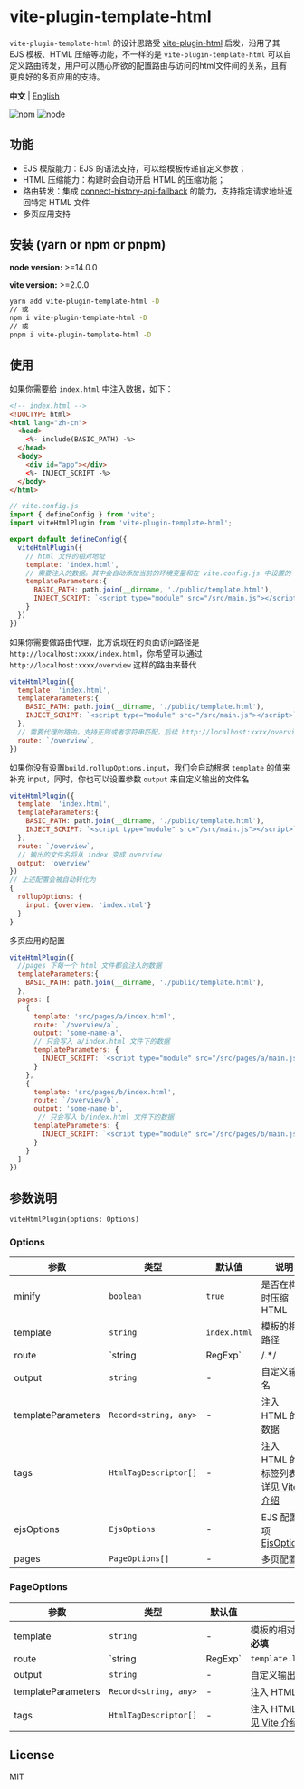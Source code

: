 # vite-plugin-template-html

`vite-plugin-template-html` 的设计思路受 [vite-plugin-html](https://github.com/vbenjs/vite-plugin-html/blob/main/README.zh_CN.md) 启发，沿用了其 EJS 模板、HTML 压缩等功能，不一样的是 `vite-plugin-template-html` 可以自定义路由转发，用户可以随心所欲的配置路由与访问的html文件间的关系，且有更良好的多页应用的支持。

**中文** | [English](./README.md)

[![npm][npm-img]][npm-url] [![node][node-img]][node-url]

## 功能

- EJS 模版能力：EJS 的语法支持，可以给模板传递自定义参数；
- HTML 压缩能力：构建时会自动开启 HTML 的压缩功能；
- 路由转发：集成 [connect-history-api-fallback](https://github.com/bripkens/connect-history-api-fallback#readme) 的能力，支持指定请求地址返回特定 HTML 文件
- 多页应用支持

## 安装 (yarn or npm or pnpm)

**node version:** >=14.0.0

**vite version:** >=2.0.0

```bash
yarn add vite-plugin-template-html -D
// 或
npm i vite-plugin-template-html -D
// 或
pnpm i vite-plugin-template-html -D
```

## 使用

如果你需要给 `index.html` 中注入数据，如下：
```html
<!-- index.html -->
<!DOCTYPE html>
<html lang="zh-cn">
  <head>
    <%- include(BASIC_PATH) -%>
  </head>
  <body>
    <div id="app"></div>
    <%- INJECT_SCRIPT -%>
  </body>
</html>
```
```js
// vite.config.js
import { defineConfig } from 'vite';
import viteHtmlPlugin from 'vite-plugin-template-html';

export default defineConfig({
  viteHtmlPlugin({
    // html 文件的相对地址
    template: 'index.html',
    // 需要注入的数据。其中会自动添加当前的环境变量和在 vite.config.js 中设置的 bash 参数
    templateParameters:{
      BASIC_PATH: path.join(__dirname, './public/template.html'),
      INJECT_SCRIPT: `<script type="module" src="/src/main.js"></script>`,
    }
  })
})
```

如果你需要做路由代理，比方说现在的页面访问路径是 `http://localhost:xxxx/index.html`，你希望可以通过 `http://localhost:xxxx/overview` 这样的路由来替代
```js
viteHtmlPlugin({
  template: 'index.html',
  templateParameters:{
    BASIC_PATH: path.join(__dirname, './public/template.html'),
    INJECT_SCRIPT: `<script type="module" src="/src/main.js"></script>`,
  },
  // 需要代理的路由。支持正则或者字符串匹配，后续 http://localhost:xxxx/overview/**/* 的路由都会返回 index.html
  route: `/overview`,
})
```

如果你没有设置`build.rollupOptions.input`，我们会自动根据 `template` 的值来补充 input，同时，你也可以设置参数 `output` 来自定义输出的文件名
```js
viteHtmlPlugin({
  template: 'index.html',
  templateParameters:{
    BASIC_PATH: path.join(__dirname, './public/template.html'),
    INJECT_SCRIPT: `<script type="module" src="/src/main.js"></script>`,
  },
  route: `/overview`,
  // 输出的文件名将从 index 变成 overview
  output: 'overview'
})
// 上述配置会被自动转化为
{
  rollupOptions: {
    input: {overview: 'index.html'}
  }
}
```

多页应用的配置
```js
viteHtmlPlugin({
  //pages 下每一个 html 文件都会注入的数据
  templateParameters:{
    BASIC_PATH: path.join(__dirname, './public/template.html'),
  },
  pages: [
    {
      template: 'src/pages/a/index.html',
      route: `/overview/a`,
      output: 'some-name-a',
      // 只会写入 a/index.html 文件下的数据
      templateParameters: {
        INJECT_SCRIPT: `<script type="module" src="/src/pages/a/main.js"></script>`
      }
    },
    {
      template: 'src/pages/b/index.html',
      route: `/overview/b`,
      output: 'some-name-b',
       // 只会写入 b/index.html 文件下的数据
      templateParameters: {
        INJECT_SCRIPT: `<script type="module" src="/src/pages/b/main.js"></script>`
      }
    }
  ]
})
```

## 参数说明

`viteHtmlPlugin(options: Options)`
### Options

| 参数                | 类型                  | 默认值        | 说明                                                      |
| ------------------ | --------------------- | ------------ | -------------------------------------------------------- |
| minify             | `boolean`             | `true`       | 是否在构建时压缩 HTML                                       |
| template           | `string`              | `index.html` | 模板的相对路径                                              |
| route              | `string | RegExp`     | /.*/         | 需要代理的路由                                                   |
| output             | `string`              | -            | 自定义输出名                                           |
| templateParameters | `Record<string, any>` | -            | 注入 HTML 的数据                                            |
| tags               | `HtmlTagDescriptor[]` | -            | 注入 HTML 的标签列表，[详见 Vite 介绍](https://vitejs.dev/guide/api-plugin.html#transformindexhtml)                        |
| ejsOptions         | `EjsOptions`          | -            | EJS 配置项 [EjsOptions](https://github.com/mde/ejs#options) |
| pages              | `PageOptions[]`       | -            | 多页配置                                                    |

### PageOptions

| 参数                | 类型                  | 默认值                        | 说明                          |
| ------------------- | -------------------- | ---------------------------- | ---------------------------- |
| template           | `string`              | -                           | 模板的相对路径，pages下**必填**                |
| route              | `string | RegExp`     | `template.lastIndexOf('/')` | 需要代理的路由,默认取template的文件名   |
| output             | `string`              | -                           | 自定义输出名                 |
| templateParameters | `Record<string, any>` | -                           | 注入 HTML 的数据                  |
| tags               | `HtmlTagDescriptor[]` | -                           | 注入 HTML 的标签列表，[详见 Vite 介绍](https://vitejs.dev/guide/api-plugin.html#transformindexhtml) |

## License

MIT

[npm-img]: https://img.shields.io/npm/v/vite-plugin-html.svg
[npm-url]: https://npmjs.com/package/vite-plugin-html
[node-img]: https://img.shields.io/node/v/vite-plugin-html.svg
[node-url]: https://nodejs.org/en/about/releases/
